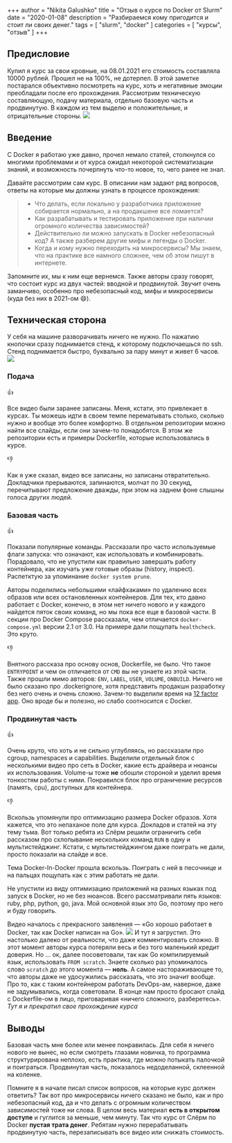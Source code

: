 +++
author = "Nikita Galushko"
title = "Отзыв о курсе по Docker от Slurm"
date = "2020-01-08"
description = "Разбираемся кому пригодится и стоит ли своих денег."
tags = [
    "slurm",
    "docker"
]
categories = [
    "курсы",
    "отзыв"
]
+++
## Предисловие
Купил я курс за свои кровные, на 08.01.2021 его стоимость составляла 10000 рублей. Прошел не на 100%, не дотерпел. В этой заметке постарался объективно посмотреть на курс, хоть и негативные эмоции преобладали после его прохождения. Рассмотрим техническую составляющую, подачу материала, отдельно базовую часть и продвинутую. В каждом из тем выделю и положительные, и отрицательные стороны.
![](/img/slurm_docker/1.png)
## Введение
С Docker я работаю уже давно, прочел немало статей, столкнулся со многими проблемами и от курса ожидал некоторой систематизации знаний, и возможность почерпнуть что-то новое, то, чего ранее не знал.

Давайте рассмотрим сам курс. В описании нам задают ряд вопросов, ответы на которые мы должны узнать в процессе прохождения:   
>  - Что делать, если локально у разработчика приложение собирается нормально, а на продакшене все ломается?    
>  - Как разрабатывать и тестировать приложение при наличии огромного количества зависимостей?    
>  - Действительно ли можно запускать в Docker небезопасный код? А также разберем другие мифы и легенды о Docker.    
>  - Когда и кому нужно переходить на микросервисы? Мы знаем, что на практике все намного сложнее, чем об этом пишут в интернете.  

Запомните их, мы к ним еще вернемся. Также авторы сразу говорят, что состоит курс из двух частей: вводной и продвинутой. Звучит очень заманчиво, особенно про небезопасный код, мифы и микросервисы (куда без них в 2021-ом 😄).

## Техническая сторона
У себя на машине разворачивать ничего не нужно. По нажатию кнопочки сразу поднимается стенд, к которому подключаешься по ssh. Стенд поднимается быстро, буквально за пару минут и живет 6 часов. 
![](/img/slurm_docker/2.png)

### Подача
:+1:

Все видео были заранее записаны. Меня, кстати, это привлекает в курсах. Ты можешь идти в своем темпе перематывать столько, сколько нужно и вообще это более комфортно. В отдельном репозитории можно найти все слайды, если они зачем-то понадобятся. В этом же репозитории есть и примеры Dockerfile, которые использовались в курсе.

:-1:

Как я уже сказал, видео все записаны, но записаны отвратительно. Докладчики прерываются, запинаются, молчат по 30 секунд, перечитывают предложение дважды, при этом на заднем фоне слышны голоса других людей. 

### Базовая часть
:+1:

Показали популярные команды. Рассказали про часто используемые флаги запуска: что означают, как использовать и комбинировать. Порадовало, что не упустили как правильно завершать работу контейнера, как изучать уже готовые образы (history, inspect). Распетктую за упоминание `docker system prune`. 

Авторы поделились небольшими «лайфхаками» по удалению всех образов или всех остановленных контейнеров.
Для тех, кто давно работает с Docker, конечно, в этом нет ничего нового и у каждого найдется пяток своих команд, но мы пока все еще в базовой части.
В секции про Docker Compose рассказали, чем отличается `docker-compose.yml` версии 2.1 от 3.0. На примере дали пощупать `healthcheck`. Это круто.

:-1:

Внятного рассказа про основу основ, Dockerfile, не было. Что такое `ENTRYPOINT` и чем он отличается от `CMD` вы не узнаете из этой части. Также прошли мимо авторов: `ENV`, `LABEL`, `USER`, `VOLUME`, `ONBUILD`. Ничего не было сказано про .dockerignore, хотя представить продакшн разработку без него очень и очень сложно.
Зачем-то выделили время на [12 factor app](https://12factor.net). Оно вроде бы и полезно, но слабо соотносится с Docker.

### Продвинутая часть
:+1:

Очень круто, что хоть и не сильно углубляясь, но рассказали про cgroup, namespaces и capabilities. Выделили отдельный блок с несколькими видео про сеть в Docker, какие есть драйвера и нюансы их использования. Volume-ы тоже **не** обошли стороной и уделил время тонкостям работы с ними. Понравился блок про ограничение ресурсов (память, cpu), доступных для контейнера.

:-1:

Вскользь упомянули про оптимизацию размера Docker образов. Хотя кажется, что это непаханое поле для курса. Докладов и статей на эту тему тьма. Вот только ребята из Слёрм решили ограничить себя рассказом про схлопывание нескольких команд `RUN` в одну и мультистейджинг. Кстати, с мультистейджингом даже поиграть не дали, просто показали на слайде и все.

Тема Docker-In-Docker прошла вскользь. Поиграть с ней в песочнице и на пальцах пощупать как с этим работать не дали.

Не упустили из виду оптимизацию приложений на разных языках под запуск в Docker, но не без нюансов. Всего рассматривали пять языков: ruby, php, python, go, java. Мой основной язык это Go, поэтому про него и буду говорить.

Видео началось с прекрасного заявления — «Go хорошо работает в Docker, так как Docker написан на Go». 
![](/img/slurm_docker/facepalm.jpg)
И тут я загрустил. Это настолько далеко от реальности, что даже комментировать сложно. В этот момент авторы курса потеряли весь и без того маленький кредит доверия. Но … ок, далее посоветовали, так как Go компилируемый язык, использовать `FROM scratch`. Знаете сколько раз упоминалось слово `scratch` до этого момента — **ноль**. А самое настораживающее то, что авторы даже не удосужились рассказать, что это значит вообще. Про то, как с таким контейнером работать DevOps-ам, наверное, даже не задумывались, когда советовали. В конце нам просто бросают слайд с Dockerfile-ом в лицо, приговаривая «ничего сложного, разберетесь». _Тут я и прекратил свое прохождение курса_

## Выводы
Базовая часть мне более или менее понравилась. Для себя я ничего нового не вынес, но если смотреть глазами новичка, то программа структурирована неплохо, есть практика, где можно потыкать палочкой и поиграться. 
Продвинутая часть, показалось недоделанной, склеенной на коленке.

Помните я в начале писал список вопросов, на которые курс должен ответить? Так вот про микросервисы ничего сказано не было, как и про небезопасный код, да и что делать с огромным количеством зависимостей тоже ни слова.
В целом весь материал **есть в открытом доступе** и гуглится за меньше, чем минуту. Так что курс от Слёрм по Docker **пустая трата денег**. Ребятам нужно перерабатывать продвинутую часть, перезаписывать все видео или снижать стоимость.

